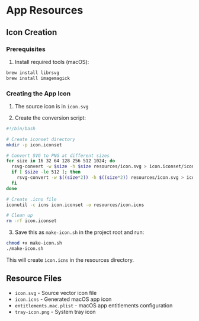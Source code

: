 # App Resources

## Icon Creation

### Prerequisites

1. Install required tools (macOS):
```bash
brew install librsvg
brew install imagemagick
```

### Creating the App Icon

1. The source icon is in `icon.svg`

2. Create the conversion script:
```bash
#!/bin/bash

# Create iconset directory
mkdir -p icon.iconset

# Convert SVG to PNG at different sizes
for size in 16 32 64 128 256 512 1024; do
  rsvg-convert -w $size -h $size resources/icon.svg > icon.iconset/icon_${size}x${size}.png
  if [ $size -le 512 ]; then
    rsvg-convert -w $((size*2)) -h $((size*2)) resources/icon.svg > icon.iconset/icon_${size}x${size}@2x.png
  fi
done

# Create .icns file
iconutil -c icns icon.iconset -o resources/icon.icns

# Clean up
rm -rf icon.iconset
```

3. Save this as `make-icon.sh` in the project root and run:
```bash
chmod +x make-icon.sh
./make-icon.sh
```

This will create `icon.icns` in the resources directory.

## Resource Files

- `icon.svg` - Source vector icon file
- `icon.icns` - Generated macOS app icon
- `entitlements.mac.plist` - macOS app entitlements configuration
- `tray-icon.png` - System tray icon